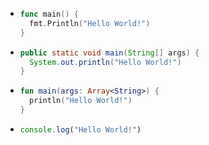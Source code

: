 - ```go
  func main() {
    fmt.Println("Hello World!")
  }
  ```
- ```java
  public static void main(String[] args) {
    System.out.println("Hello World!")
  }
  ```
- ```kotlin
  fun main(args: Array<String>) {
    println("Hello World!")
  }
  ```
- ```javascript
  console.log("Hello World!")
  ```
